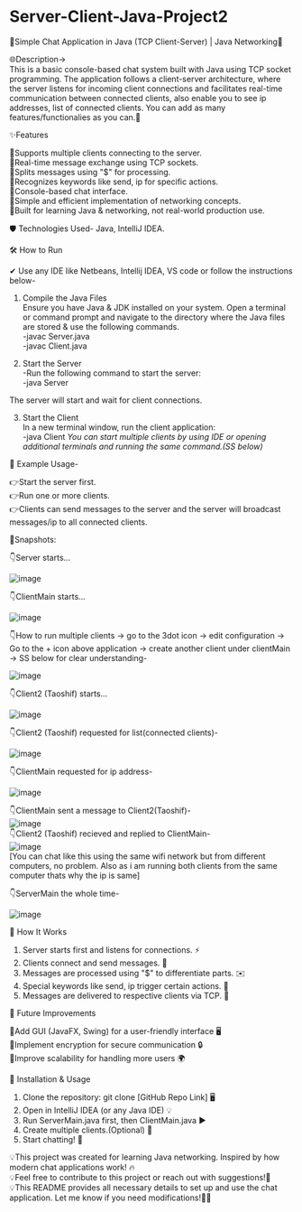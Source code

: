 # Server-Client-Java-Project2                                           
💬Simple Chat Application in Java (TCP Client-Server) | Java Networking📡                                                                                        

🌐Description->                                                                                                                                                                                                                      
This is a basic console-based chat system built with Java using TCP socket programming. The application follows a client-server architecture, where the server listens for incoming client connections and facilitates real-time communication between connected clients, also enable you to see ip addresses, list of connected clients. You can add as many features/functionalies as you can.🚀                                                                                                                                                             
                
✨Features                                                            

💠Supports multiple clients connecting to the server.                                                                                                       
💠Real-time message exchange using TCP sockets.                                                                                                                   
💠Splits messages using "$" for processing.                                                                                                                                                            
💠Recognizes keywords like send, ip for specific actions.                                                                                                                                                                     
💠Console-based chat interface.                                                                                                                                                                                         
💠Simple and efficient implementation of networking concepts.                                                                                                                                                  
💠Built for learning Java & networking, not real-world production use.                                                                                                                      

🛡 Technologies Used- Java, IntelliJ IDEA.                                                                                                      

🛠 How to Run                                                                                                      

✔ Use any IDE like Netbeans, Intellij IDEA, VS code or follow the instructions below-                                                                                               

1. Compile the Java Files                                                                   
  Ensure you have Java & JDK installed on your system. Open a terminal or command prompt and navigate to the directory where the Java files are stored & use the following commands.                                    
    -javac Server.java                                                                               
    -javac Client.java                                                                                                                                             

2. Start the Server                                                                                                                                                                 
    -Run the following command to start the server:                                                                                                                    
      -java Server                                                                                                                                                                   

The server will start and wait for client connections.                                                                                                                                                     

3. Start the Client                                                                                                                                                                                                                                                   
  In a new terminal window, run the client application:                                                                                                   
    -java Client
*You can start multiple clients by using IDE or opening additional terminals and running the same command.(SS below)*

💬 Example Usage-                                                                                               
                                 
👉Start the server first.                                                                                                                                                                             
👉Run one or more clients.                                                                                                                                                                       
👉Clients can send messages to the server and the server will broadcast messages/ip to all connected clients.                                                                                                                       
                                                                                                           
📲Snapshots:                                                                                         

👇Server starts...                                                         

![image](https://github.com/user-attachments/assets/abb45aca-f8b2-42c6-a0b2-49fb14882e5b)

👇ClientMain starts...                                                                      

![image](https://github.com/user-attachments/assets/6a46004e-377e-41f9-8ad1-5cd4e932d000)

👇How to run multiple clients -> go to the 3dot icon -> edit configuration -> Go to the + icon above application -> create another client under clientMain -> SS below for clear understanding-                                                            

![image](https://github.com/user-attachments/assets/a584fdb9-6147-47a8-8a11-8614961efe63)

👇Client2 (Taoshif) starts...                                                                                                                                                                         

![image](https://github.com/user-attachments/assets/01436d0c-2df2-429c-a9ab-f26e54a58a30)                                                                                       
                                       
👇Client2 (Taoshif) requested for list(connected clients)-                                                                                                                                                  

![image](https://github.com/user-attachments/assets/52acfef4-77ec-43a9-b4ec-c8042a6b9650)                                                                                                                                           
                                                                            
👇ClientMain requested for ip address-   
                                     
![image](https://github.com/user-attachments/assets/7fc8c7a5-7d77-4ded-8fe3-56b200693fc4)                                                                                                                                                                              
                                                                                                                                                                                             
👇ClientMain sent a message to Client2(Taoshif)-                                                                                                                                                                                                                                                                                                                          
![image](https://github.com/user-attachments/assets/48877b42-cd66-4cd7-bcbc-b5b7ee380a02)                                                                                                                                                                                                                                                                                                                                                                                                                      
👇Client2 (Taoshif) recieved and replied to ClientMain-                                                                                                                                                                                                                                                                                                                             
![image](https://github.com/user-attachments/assets/568f45c4-0aab-4b61-8783-c6eaba62d617)                                                                                                                                                 
[You can chat like this using the same wifi network but from different computers, no problem. Also as i am running both clients from the same computer thats why the ip is same]                                                                 
                                                        
👇ServerMain the whole time-                                                                                                                                          
                                                    
![image](https://github.com/user-attachments/assets/ad081b72-3983-4e4e-826a-0e694d74454f)                                                                                                          

🔧 How It Works                                                                             

1. Server starts first and listens for connections. ⚡                                                                                                              
2. Clients connect and send messages. 💬                                                                                                                                       
3. Messages are processed using "$" to differentiate parts. ✉️                                                                                     
4. Special keywords like send, ip trigger certain actions. 📝                                                                                                                     
5. Messages are delivered to respective clients via TCP. 📡                                                                                                                                                                                                  
                                                                       
🚀 Future Improvements                                                                                                                                                                

💠Add GUI (JavaFX, Swing) for a user-friendly interface 🖥️                                                                                                        
💠Implement encryption for secure communication 🔒                                                                                  
💠Improve scalability for handling more users 🌍                                                                                         

📌 Installation & Usage                                                                                                                     

1. Clone the repository: git clone [GitHub Repo Link] 🖥️                                                                                        
2. Open in IntelliJ IDEA (or any Java IDE) 💡                                                                                                                                    
3. Run ServerMain.java first, then ClientMain.java ▶️                                                                                       
4. Create multiple clients.(Optional) 💬                                                                                                         
5. Start chatting! 🎉                                                                                                                                                

💡This project was created for learning Java networking. Inspired by how modern chat applications work! 🔥                                                                                                                       
💡Feel free to contribute to this project or reach out with suggestions!💬                                                                                                                                                            
💡This README provides all necessary details to set up and use the chat application. Let me know if you need modifications!👨‍💻                                                                                                                  
